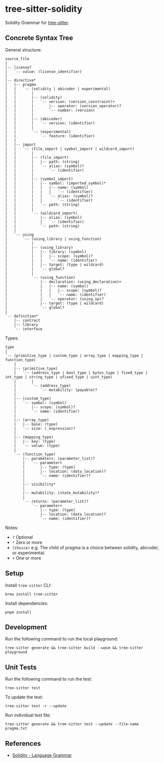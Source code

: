 # tree-sitter-solidity

Solidity Grammar for [tree-sitter](https://github.com/tree-sitter/tree-sitter).

## Concrete Syntax Tree

General structure:

```
source_file
|
|-- license?
|   `-- value: (license_identifier)
|
|-- directive*
|   |-- pragma
|   |   `-- (solidity | abicoder | experimental)
|   |       |
|   |       |-- (solidity)
|   |       |   `-- version: (version_constraint)+
|   |       |       |-- operator: (version_operator)?
|   |       |       `-- number: (version)
|   |       |
|   |       |-- (abicoder)
|   |       |   `-- version: (identifier)
|   |       |
|   |       `-- (experimental)
|   |           `-- feature: (identifier)
|   |
|   |-- import
|   |   `-- (file_import | symbol_import | wildcard_import)
|   |       |
|   |       |-- (file_import)
|   |       |   |-- path: (string)
|   |       |   `-- alias: (symbol)?
|   |       |       `-- (identifier)
|   |       |
|   |       |-- (symbol_import)
|   |       |   |-- symbol: (imported_symbol)*
|   |       |   |   |-- name: (symbol)
|   |       |   |   |   `-- (identifier)
|   |       |   |   `-- alias: (symbol)?
|   |       |   |       `-- (identifier)
|   |       |   `-- path: (string)
|   |       |
|   |       `-- (wildcard_import)
|   |           |-- alias: (symbol)
|   |           |   `-- (identifier)
|   |           `-- path: (string)
|   |
|   `-- using
|       `-- (using_library | using_function)
|           |
|           |-- (using_library)
|           |   |-- library: (symbol)
|           |   |   |-- scope: (symbol)?
|           |   |   `-- name: (identifier)
|           |   |-- target: (type | wildcard)
|           |   `-- global?
|           |
|           `-- (using_function)
|               |-- declaration: (using_declaration)+
|               |   |-- name: (symbol)
|               |   |   |-- scope: (symbol)?
|               |   |   `-- name: (identifier)
|               |   `-- operator: (using_op)?
|               |-- target: (type | wildcard)
|               `-- global?
|
`-- definition*
    |-- contract
    |-- library
    `-- interface
```

Types:

```
type
|
`-- (primitive_type | custom_type | array_type | mapping_type | function_type)
    |
    |-- (primitive_type)
    |   `-- (address_type | bool_type | bytes_type | fixed_type | int_type | string_type | ufixed_type | uint_type)
    |       |
    |       `-- (address_type)
    |           `-- mutability: (payable)?
    |
    |-- (custom_type)
    |   `-- symbol: (symbol)
    |       |-- scope: (symbol)?
    |       `-- name: (identifier)
    |
    |-- (array_type)
    |   |-- base: (type)
    |   `-- size: (_expression)?
    |
    |-- (mapping_type)
    |   |-- key: (type)
    |   `-- value: (type)
    |
    `-- (function_type)
        |-- parameters: (parameter_list)?
        |   `-- parameter+
        |       |-- type: (type)
        |       |-- location: (data_location)?
        |       `-- name: (identifier)?
        |
        |-- visibility*
        |
        |-- mutability: (state_mutability)*
        |
        `-- returns: (parameter_list)?
            `-- parameter+
                |-- type: (type)
                |-- location: (data_location)?
                `-- name: (identifier)?
```

Notes:

- `?` Optional
- `*` Zero or more
- `(Choice)` e.g. The child of pragma is a choice between solidity, abicoder, or experimental.
- `+` One or more

## Setup

Install `tree-sitter` CLI:

```shell
brew install tree-sitter
```

Install dependencies:

```shell
pnpm install
```

## Development

Run the following command to run the local playground:

```shell
tree-sitter generate && tree-sitter build --wasm && tree-sitter playground
```

## Unit Tests

Run the following command to run the test:

```shell
tree-sitter test
```

To update the test:

```shell
tree-sitter test -r --update
```

Run individual test file:

```shell
tree-sitter generate && tree-sitter test --update --file-name pragma.txt
```

## References

- [Solidity - Language Grammar](https://docs.soliditylang.org/en/stable/grammar.html)
